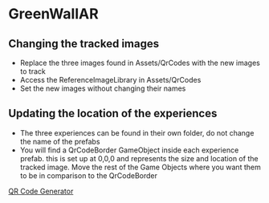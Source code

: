 # GreenWallAR

## Changing the tracked images

- Replace the three images found in Assets/QrCodes with the new images to track
- Access the ReferenceImageLibrary in Assets/QrCodes
- Set the new images without changing their names

## Updating the location of the experiences

- The three experiences can be found in their own folder, do not change the name of the prefabs
- You will find a QrCodeBorder GameObject inside each experience prefab. this is set up at 0,0,0 and represents the size and location of the tracked image. Move the rest of the Game Objects where you want them to be in comparison to the QrCodeBorder


[QR Code Generator](https://www.the-qrcode-generator.com)
